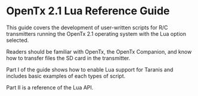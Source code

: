 # OpenTx 2.1 Lua Reference Guide


This guide covers the development of user-written scripts for R/C transmitters running the OpenTx 2.1 operating system with the Lua option selected.

Readers should be familiar with OpenTx, the OpenTx Companion, and know how to transfer files the SD card in the transmitter.

Part I of the guide shows how to enable Lua support for Taranis and includes basic examples of each types of script.

Part II is a reference of the Lua API.



